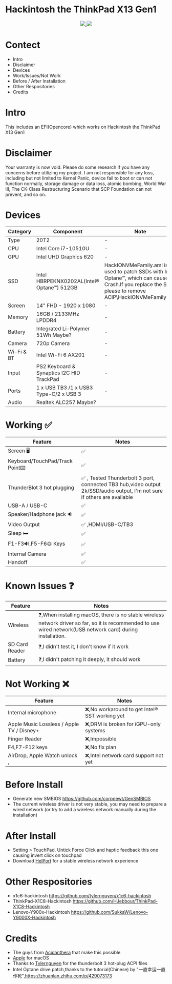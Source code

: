 # Hackintosh the ThinkPad X13 Gen1

<p align="center">
    <a href="https://www.apple.com/macos/ventura/">
        <img src="https://img.shields.io/badge/macOS-Ventura_13.2-orange.svg"/>
    </a>
    <a href="https://github.com/acidanthera/OpenCorePkg">
        <img src="https://img.shields.io/badge/OpenCore-0.9.1-blue.svg"/>
    </a>
</p>

# Contect

- Intro
- Disclaimer
- Devices
- Work/Issues/Not Work
- Before / After Installation
- Other Respositories
- Credits

# Intro

This includes an EFI(Opencore) which works on Hackintosh the ThinkPad X13 Gen1

# Disclaimer

Your warranty is now void. Please do some research if you have any concerns before utilizing my project. I am not responsible for any loss, including but not limited to Kernel Panic, device fail to boot or can not function normally, storage damage or data loss, atomic bombing, World War III, The CK-Class Restructuring Scenario that SCP Foundation can not prevent, and so on.

# Devices

| Category  | Component                                       | Note                                                         |
| --------- | ----------------------------------------------- | ------------------------------------------------------------ |
| Type | 20T2 | - |
| CPU | Intel Core i7-10510U | - |
| GPU | Intel UHD Graphics 620| - |
| SSD | Intel HBRPEKNX0202AL(Intel® Optane™) 512GB| HackIONVMeFamily.aml is used to patch SSDs with Intel Optane™, which can cause Crash.If you replace the SSD, please to remove ACIP\HackIONVMeFamily.aml|
| Screen | 14" FHD - 1920 x 1080 | - |
| Memory | 16GB / 2133MHz LPDDR4 | - |
| Battery | Integrated Li-Polymer 51Wh Maybe? | - |
| Camera | 720p Camera | - |
| Wi-Fi & BT | Intel Wi-Fi 6 AX201 | - |
| Input | PS2 Keyboard & Synaptics I2C HID TrackPad | - |
| Ports | 1 x USB TB3 /1 x USB3 Type-C/2 x USB 3| - |
| Audio | Realtek ALC257 Maybe? |

# Working ✅
| Feature | Notes |
| --------- | ----------------------------------------------- | 
| Screen 🖥 | ✅ |
| Keyboard/TouchPad/Track Point⌨️| ✅ |
| ThunderBlot 3 hot plugging | ✅ , Tested Thunderbolt 3 port, connected TB3 hub,video output 2k/SSD/audio output, I'm not sure if others are available|
| USB-A / USB-C | ✅|
| Speaker/Hadphone jack 🔉| ✅ |
| Video Output | ✅ ,HDMI/USB-C/TB3 |
| Sleep 🛏️ | ✅ |
| F1-F3🔊,F5-F6🌞 Keys|✅|
| Internal Camera|✅|
| Handoff |✅|

# Known Issues ❓
| Feature | Notes |
| --------- | ----------------------------------------------- |
| Wireless | ❓,When installing macOS, there is no stable wireless network driver so far, so it is recommended to use wired network(USB network card) during installation.|
| SD Card Reader| ❓,I didn't test it, I don't know if it work|
| Battery | ❓,I didn't patching it deeply, it should work|

# Not Working ❌
| Feature | Notes |
| --------- | ----------------------------------------------- |
| Internal microphone|❌,No workaround to get Intel® SST working yet|
| Apple Music Lossless / Apple TV / Disney+ |❌,DRM is broken for iGPU-only systems|
| Finger Reader|❌,Impossible|
| F4,F7-F12 keys|❌,No fix plan|
| AirDrop, Apple Watch unlock ,|❌,Intel network card support not yet|

# Before Install
- Generate new SMBIOS https://github.com/corpnewt/GenSMBIOS
- The current wireless driver is not very stable, you may need to prepare a wired network (or try to add a wireless network manually during the installation)

# After Install
- Setting > TouchPad. Untick Force Click and haptic feedback this one causing invert click on touchpad
- Download [HelPort](https://github.com/zxystd/HeliPort) for a stable wireless network experience

# Other Respositories

- x1c6-hackintosh <https://github.com/tylernguyen/x1c6-hackintosh>
- ThinkPad-X1C8-Hackintosh <https://github.com/HJebbour/ThinkPad-X1C8-Hackintosh>
- Lenovo-Y900x-Hackintosh <https://github.com/SukkaW/Lenovo-Y9000X-Hackintosh>

# Credits

- The guys from [Acidanthera](https://github.com/acidanthera) that make this possible
- [Apple](http://apple.com) for macOS
- Thanks to [Tylernguyen](https://github.com/tylernguyen/) for the thunderbolt 3 hot-plug ACPI files
- Intel Optane drive patch,thanks to the tutorial(Chinese) by "一直幸运一直作死",https://zhuanlan.zhihu.com/p/429073173
